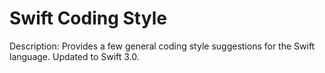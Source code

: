 # Swift Coding Style
Description:
Provides a few general coding style suggestions for the Swift language. Updated to Swift 3.0. 

